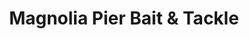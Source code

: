---
title: "Magnolia Pier Bait & Tackle"
url: /long-beach/magnolia-pier-bait-und-tackle/
shop: Angeln
---